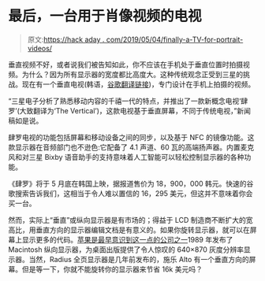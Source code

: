 # 最后，一台用于肖像视频的电视

> 原文:[https://hack aday . com/2019/05/04/finally-a-TV-for-portrait-videos/](https://hackaday.com/2019/05/04/finally-a-tv-for-portrait-videos/)

垂直视频不好，或者说我们被告知如此，你不应该在手机处于垂直位置时拍摄视频。为什么？因为所有显示器的宽度都比高度大。这种传统观念正受到三星的挑战。现在有一个垂直电视(韩语，[谷歌翻译链接](https://translate.google.com/translate?hl=en&sl=auto&tl=en&u=https%3A%2F%2Fnews.samsung.com%2Fkr%2F%EC%82%BC%EC%84%B1%EC%A0%84%EC%9E%90-%EC%83%88%EB%A1%9C%EC%9A%B4-%EB%9D%BC%EC%9D%B4%ED%94%84%EC%8A%A4%ED%83%80%EC%9D%BC-tv-%EC%8B%9C%EB%8C%80-%EC%84%A0%EC%96%B8))，专门设计在手机上拍摄的视频。

“三星电子分析了熟悉移动内容的千禧一代的特点，并推出了一款新概念电视‘肆罗’(大致翻译为‘The Vertical’)，这款电视基于垂直屏幕，不同于传统电视，”新闻稿如是说。

肆罗电视的功能包括屏幕和移动设备之间的同步，以及基于 NFC 的镜像功能。这款显示器在音频部门也不逊色:它配备了 4.1 声道、60 瓦的高端扬声器。内置麦克风和对三星 Bixby 语音助手的支持意味着人工智能可以轻松控制显示器的各种功能。

《肆罗》将于 5 月底在韩国上映，据报道售价为 18，900，000 韩元。快速的谷歌搜索告诉我们，这相当于令人难以置信的 16，295 美元，但这并不意味着你会买一台。

然而，实际上“垂直”或纵向显示器是有市场的；得益于 LCD 制造商不断扩大的宽高比，用垂直方向的显示器编辑文档是有意义的。如果你旋转显示器，就可以在屏幕上显示更多的代码。[苹果是最早意识到这一点的公司之一](http://lowendmac.com/1989/macintosh-portrait-display/)1989 年发布了 Macintosh 纵向显示器，为桌面出版提供了令人惊叹的 640×870 灰度分辨率显示器。当然，Radius 全页显示器是几年前发布的，施乐 Alto 有一个垂直方向的屏幕。但是等一下，你就不能旋转你的显示器来节省 16k 美元吗？